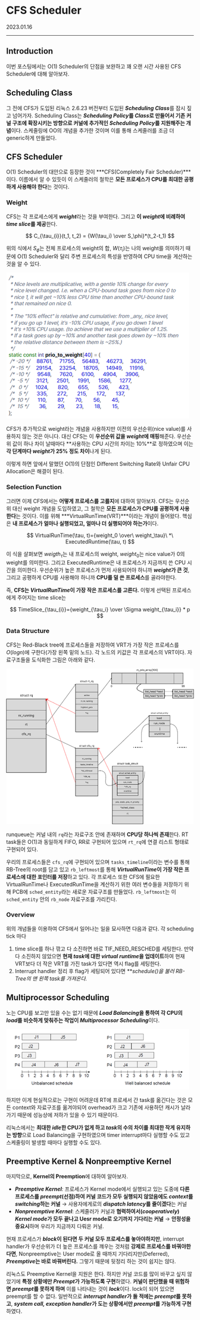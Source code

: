 # CFS Scheduler

2023.01.16

---

## Introduction

이번 포스팅에서는 O(1) Scheduler의 단점을 보완하고 꽤 오랜 시간 사용된 CFS Scheduler에 대해 알아보자.

## Scheduling Class

그 전에 CFS가 도입된 리눅스 2.6.23 버전부터 도입된 ***Scheduling Class***를 잠시 짚고 넘어가자. Scheduling Class는 ***Scheduling Policy*를 *Class*로 만들어서 기존 커널 구조에 확장시키는 방향으로 커널에 추가적인 *Scheduling Policy*를 지원해주는 개념**이다. 스케줄링에 OO의 개념을 추가한 것이며 이를 통해 스케줄러를 조금 더 generic하게 만들었다.

## CFS Scheduler

O(1) Scheduler의 대안으로 등장한 것이 ***CFS(Completely Fair Scheduler)***이다. 이름에서 알 수 있듯이 이 스케줄러의 철학은 **모든 프로세스가 CPU를 최대한 공평하게 사용해야 한다**는 것이다.

### Weight

CFS는 각 프로세스에게 ***weight***라는 것을 부여한다. 그리고 **이 *weight*에 비례하여 *time slice*를 제공**한다. 

$$
C_{\tau_{i}}(t_1, t_2) = {W(\tau_i) \over S_\phi}*(t_2-t_1)
$$

위의 식에서 $S_\phi$는 전체 프로세스의 weight의 합, $W(\tau_i)$는 나의 weight를 의미하기 때문에 O(1) Scheduler와 달리 주변 프로세스의 특성을 반영하여 CPU time을 게산하는 것을 알 수 있다. 

![Untitled](CFS%20Scheduler%20078909f29c7d4173aadd982072650fe2/Untitled.png)

CFS가 추가적으로 weight라는 개념을 사용하지만 이전의 우선순위(nice value)를 사용하지 않는 것은 아니다. 대신 CFS는 이 **우선순위 값을 *weight*에 매핑**해준다. 우선순위 값이 하나 차이 날때마다 **사용하는 CPU 시간의 차이는 10%**로 정하였으며 이는 **각 단계마다 *weight*가 25% 정도 차이**나게 된다. 

이렇게 하면 앞에서 말했던 O(1)의 단점인 Different Switching Rate와 Unfair CPU Allocation은 해결이 된다.

### Selection Function

그러면 이제 CFS에서는 **어떻게 프로세스를 고를지**에 대하여 알아보자. CFS는 우선순위 대신 weight 개념을 도입하였고, 그 철학은 **모든 프로세스가 CPU를 공평하게 사용한다**는 것이다. 이를 위해 ***VirtualRunTime(VRT)***이라는 개념이 들어왔다. 핵심은 **내 프로세스가 얼마나 실행되었고, 얼마나 더 실행되어야 하는가**이다.

$$
VirtualRunTime(\tau, t)={weight_0 \over\ weight_\tau}\ *\ ExecutedRuntime(\tau, t)
$$

이 식을 살펴보면 $weigth_\tau$는 내 프로세스의 weight, $weight_0$는 nice value가 0의 weight를 의미한다. 그리고 ExecutedRuntime은 내 프로세스가 지금까지 쓴 CPU 시간을 의미한다. 우선순위가 높은 프로세스가 먼저 사용되어야 하니까 ***weight*가 큰 것**, 그리고 공평하게 CPU를 사용해야 하니까 **CPU를 덜 쓴 프로세스**를 골라야한다. 

즉, **CFS는 *VirtualRunTime*이 가장 작은 프로세스를 고른다.** 이렇게 선택된 프로세스에게 주어지는 time slice는 

$$
TimeSlice_{\tau_{i}}={weight_{\tau_i} \over \Sigma weight_{\tau_i}} * p
$$

### Data Structure

CFS는 Red-Black tree에 프로세스들을 저장하여 VRT가 가장 작은 프로세스를 $O(logn)$에 구한다(가장 왼쪽 밑의 노드). 각 노드의 키값은 각 프로세스의 VRT이다. 자료구조들을 도식화한 그림은 아래와 같다.

![Untitled](CFS%20Scheduler%20078909f29c7d4173aadd982072650fe2/Untitled%201.png)

runqueue는 커널 내의 `rq`라는 자료구조 안에 존재하며 **CPU당 하나씩 존재**한다. RT task들은 O(1)과 동일하게 FIFO, RR로 구현되어 있으며 `rt_rq`에 연결 리스트 형태로 구현되어 있다. 

우리의 프로세스들은 `cfs_rq`에 구현되어 있으며 `tasks_timeline`이라는 변수를 통해 RB-Tree의 root를 담고 있고 `rb_leftmost`를 통해 ***VirtualRunTime*이 가장 작은 프로세스에 대한 포인터를 저장**하고 있다. 각 프로세스 또한 CFS에 필요한 VirtualRunTime나 ExecutedRunTime을 계산하기 위한 여러 변수들을 저장하기 위해 PCB에 `sched_entity`라는 새로운 자료구조를 만들었다. `rb_leftmost`는 이 `sched_entity` 안의 `rb_node` 자료구조를 가리킨다. 

### Overview

위의 개념들을 이용하여 CFS에서 일어나는 일을 묘사하면 다음과 같다. 각 scheduling tick 마다

1. time slice를 하나 깎고 다 소진하면 바로 TIF_NEED_RESCHED를 세팅한다. 만약 다 소진하지 않았으면 **현재 *task*에 대한 *virtual runtime*을 업데이트**하여 현재 VRT보다 더 작은 VRT를 가진 task가 있다면 역시 flag를 세팅한다.
2. Interrupt handler 정리 후 flag가 세팅되어 있다면 ***schedule()*을 불러 *RB-Tree*의 맨 왼쪽 *task*를 가져온다.**

## Multiprocessor Scheduling

노는 CPU를 보고만 있을 수는 없기 때문에 ***Load Balancing*을 통하여 각 CPU의 *load*를 비슷하게 맞춰주는 작업이 *Multiprocessor Scheduling***이다.

![Untitled](CFS%20Scheduler%20078909f29c7d4173aadd982072650fe2/Untitled%202.png)

하지만 이게 현실적으로는 구현이 어려운데 RT에 프로세서 간 task를 옮긴다는 것은 모든 context와 자료구조를 옮겨야되어 overhead가 크고 기존에 사용하던 캐시가 날라가기 때문에 성능상에 저하가 있을 수 있기 때문이다.

리눅스에서는 **최대한 *idle*한 CPU가 없게 하고 *task*의 수의 차이를 최대한 작게 유지하는 방향**으로 Load Balancing을 구현하였으며 timer interrupt마다 실행할 수도 있고 스케줄링이 발생할 때마다 실행할 수도 있다.

## Preemptive Kernel & Nonpreemptive Kernel

마지막으로, **Kernel의 Preemption**에 대하여 알아보자.

- ***Preemptive Kernel**:* 프로세스가 Kernel mode에서 실행되고 있는 도중에 **다른 프로세스를 *preempt*(선점)하여 커널 코드가 모두 실행되지 않았음에도 *context*를 *switching*하는 커널** → 사용자에게로의 ***dispatch latency*를 줄이겠다**는 커널
- ***Nonpreemptive Kernel***: 스케줄러가 커널과 **협력하여서(*cooperatively*) *Kernel mode*가 모두 끝나고 Uesr mode로 오기까지 기다리는 커널** → **안정성을 중요시**하며 우리가 지금까지 다뤄온 커널.

현재 프로세스가 ***block*이 된다면 두 커널 모두 프로세스를 놓아야하지만**, interrupt handler가 우선순위가 더 높은 프로세스를 꺠우는 것처럼 **강제로 프로세스를 바꿔야한다면**, Nonpreemptive는 User mode로 올 때까지 기다리지만(Deferred), ***Preemptive*는 바로 바꿔버린다.** 그렇기 때문에 뒷정리 하는 것이 쉽지는 않다.

리눅스도 Preemptive Kernel을 지원은 한다. 하지만 커널 코드를 많이 바꾸고 싶지 않았기에 **특정 상황에만 *Preempt*가 가능하도록 구현**하였다. **커널이 판단했을 때 위험하면 *preempt*를 못하게 하며** 이를 나타내는 것이 ***lock***이다. lock이 되어 있으면 preempt를 할 수 없다. 일반적으로 ***interrupt handler*가 돌 적에는 *preempt*를 못하고**, ***system call, exception handler*가 도는 상황에서만 *preempt*를 가능하게 구현**하였다.
